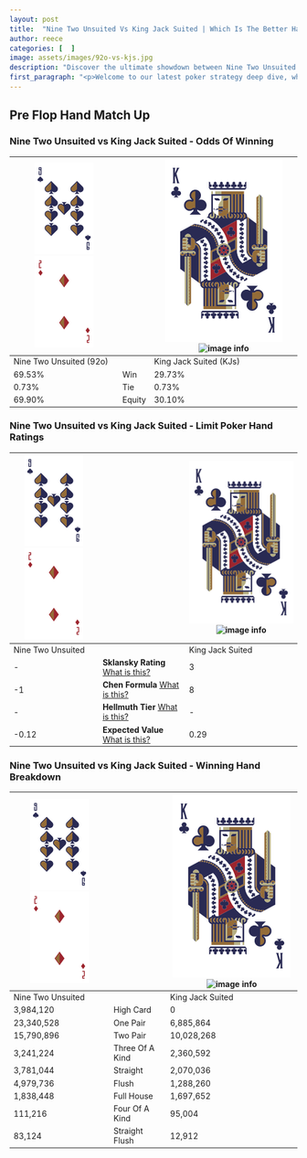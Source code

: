 ```yaml
---
layout: post
title:  "Nine Two Unsuited Vs King Jack Suited | Which Is The Better Hand In Poker? A Complete Guide"
author: reece
categories: [  ]
image: assets/images/92o-vs-kjs.jpg
description: "Discover the ultimate showdown between Nine Two Unsuited and King Jack Suited in poker! Uncover the odds, strategies, and scenarios where one hand triumphs over the other. Get ready to up your poker game with this thrilling analysis."
first_paragraph: "<p>Welcome to our latest poker strategy deep dive, where we're pitting two distinct hands against each other in a high-stakes showdown: Nine Two Unsuited vs King Jack Suited.</p><p>In the dynamic world of poker, every decision counts, and knowing which hand holds the upper hand is key to your success at the table.</p><p>In this article, we'll dissect these two hands, explore the scenarios where one dominates the other, and equip you with the knowledge to make strategic choices that can tip the odds in your favor.</p><p>Get ready to unravel the intriguing dynamics of these poker hands and elevate your game to new heights.</p>"
---
```




[comment]: # (sp0)

## Pre Flop Hand Match Up

<div class="table hand-ratings" markdown="1"> 



### Nine Two Unsuited vs King Jack Suited - Odds Of Winning


    
| ![image info](assets/images/hand1/9.png) ![image info](assets/images/hand1/2o.png) |  | ![image info](assets/images/hand2/K.png) ![image info](assets/images/hand2/Js.png) |
| -------- | -------- | -------- |
| Nine Two Unsuited (92o) |  | King Jack Suited (KJs) |
| 69.53% | Win | 29.73% |
| 0.73% | Tie | 0.73% |
| 69.90% | Equity | 30.10% |




[comment]: # (sp1)



### Nine Two Unsuited vs King Jack Suited - Limit Poker Hand Ratings


    
| ![image info](assets/images/hand1/9.png) ![image info](assets/images/hand1/2o.png) |  | ![image info](assets/images/hand2/K.png) ![image info](assets/images/hand2/Js.png) |
| -------- | -------- | -------- |
| Nine Two Unsuited |  | King Jack Suited |
| - | **Sklansky Rating** [What is this?](/sklansky-rating-explained) | 3 |
| -1 | **Chen Formula** [What is this?](/chen-formula-explained) | 8 |
| - | **Hellmuth Tier** [What is this?](/Hellmuth-tier-explained) | - |
| -0.12 | **Expected Value** [What is this?](/expected-value-explained) | 0.29 |




[comment]: # (sp2)



### Nine Two Unsuited vs King Jack Suited - Winning Hand Breakdown


    
| ![image info](assets/images/hand1/9.png) ![image info](assets/images/hand1/2o.png) |  | ![image info](assets/images/hand2/K.png) ![image info](assets/images/hand2/Js.png) |
| -------- | -------- | -------- |
| Nine Two Unsuited |  | King Jack Suited |
| 3,984,120 | High Card | 0 |
| 23,340,528 | One Pair | 6,885,864 |
| 15,790,896 | Two Pair | 10,028,268 |
| 3,241,224 | Three Of A Kind | 2,360,592 |
| 3,781,044 | Straight | 2,070,036 |
| 4,979,736 | Flush | 1,288,260 |
| 1,838,448 | Full House | 1,697,652 |
| 111,216 | Four Of A Kind | 95,004 |
| 83,124 | Straight Flush | 12,912 |




[comment]: # (sp3)



</div>

[comment]: # (sp4)



[comment]: # (sp5)

